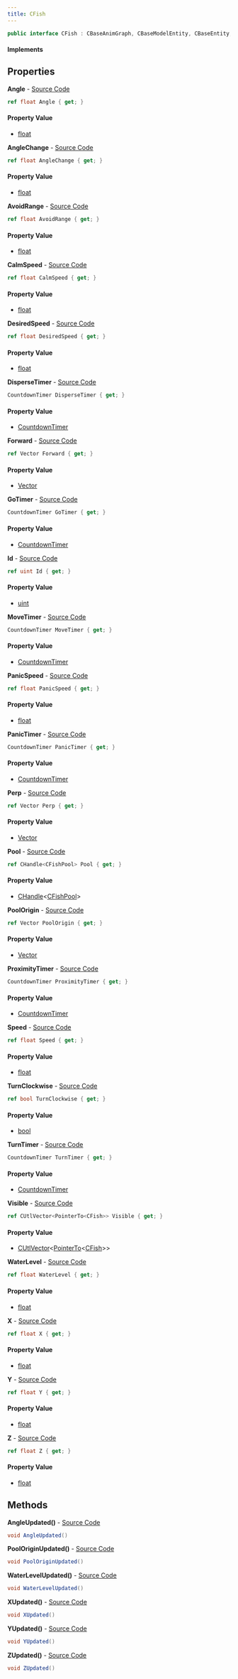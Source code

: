 ```yaml
---
title: CFish
---
```


```csharp
public interface CFish : CBaseAnimGraph, CBaseModelEntity, CBaseEntity, CEntityInstance, ISchemaClass<CEntityInstance>, ISchemaClass<CBaseEntity>, ISchemaClass<CBaseModelEntity>, ISchemaClass<CBaseAnimGraph>, ISchemaClass<CFish>, ISchemaField, ISchemaClass, INativeHandle
```

#### Implements

## Properties

**Angle** - [Source Code](https://github.com/swiftly-solution/swiftlys2/blob/master/managed/src/SwiftlyS2.Generated/Schemas/Interfaces/CFish.cs#L26)

```csharp
ref float Angle { get; }
```

#### Property Value

- [float](https://learn.microsoft.com/dotnet/api/system.single)

**AngleChange** - [Source Code](https://github.com/swiftly-solution/swiftlys2/blob/master/managed/src/SwiftlyS2.Generated/Schemas/Interfaces/CFish.cs#L28)

```csharp
ref float AngleChange { get; }
```

#### Property Value

- [float](https://learn.microsoft.com/dotnet/api/system.single)

**AvoidRange** - [Source Code](https://github.com/swiftly-solution/swiftlys2/blob/master/managed/src/SwiftlyS2.Generated/Schemas/Interfaces/CFish.cs#L46)

```csharp
ref float AvoidRange { get; }
```

#### Property Value

- [float](https://learn.microsoft.com/dotnet/api/system.single)

**CalmSpeed** - [Source Code](https://github.com/swiftly-solution/swiftlys2/blob/master/managed/src/SwiftlyS2.Generated/Schemas/Interfaces/CFish.cs#L42)

```csharp
ref float CalmSpeed { get; }
```

#### Property Value

- [float](https://learn.microsoft.com/dotnet/api/system.single)

**DesiredSpeed** - [Source Code](https://github.com/swiftly-solution/swiftlys2/blob/master/managed/src/SwiftlyS2.Generated/Schemas/Interfaces/CFish.cs#L40)

```csharp
ref float DesiredSpeed { get; }
```

#### Property Value

- [float](https://learn.microsoft.com/dotnet/api/system.single)

**DisperseTimer** - [Source Code](https://github.com/swiftly-solution/swiftlys2/blob/master/managed/src/SwiftlyS2.Generated/Schemas/Interfaces/CFish.cs#L58)

```csharp
CountdownTimer DisperseTimer { get; }
```

#### Property Value

- [CountdownTimer](/docs/api/shared/schemadefinitions/countdowntimer)

**Forward** - [Source Code](https://github.com/swiftly-solution/swiftlys2/blob/master/managed/src/SwiftlyS2.Generated/Schemas/Interfaces/CFish.cs#L30)

```csharp
ref Vector Forward { get; }
```

#### Property Value

- [Vector](/docs/api/shared/natives/vector)

**GoTimer** - [Source Code](https://github.com/swiftly-solution/swiftlys2/blob/master/managed/src/SwiftlyS2.Generated/Schemas/Interfaces/CFish.cs#L52)

```csharp
CountdownTimer GoTimer { get; }
```

#### Property Value

- [CountdownTimer](/docs/api/shared/schemadefinitions/countdowntimer)

**Id** - [Source Code](https://github.com/swiftly-solution/swiftlys2/blob/master/managed/src/SwiftlyS2.Generated/Schemas/Interfaces/CFish.cs#L18)

```csharp
ref uint Id { get; }
```

#### Property Value

- [uint](https://learn.microsoft.com/dotnet/api/system.uint32)

**MoveTimer** - [Source Code](https://github.com/swiftly-solution/swiftlys2/blob/master/managed/src/SwiftlyS2.Generated/Schemas/Interfaces/CFish.cs#L54)

```csharp
CountdownTimer MoveTimer { get; }
```

#### Property Value

- [CountdownTimer](/docs/api/shared/schemadefinitions/countdowntimer)

**PanicSpeed** - [Source Code](https://github.com/swiftly-solution/swiftlys2/blob/master/managed/src/SwiftlyS2.Generated/Schemas/Interfaces/CFish.cs#L44)

```csharp
ref float PanicSpeed { get; }
```

#### Property Value

- [float](https://learn.microsoft.com/dotnet/api/system.single)

**PanicTimer** - [Source Code](https://github.com/swiftly-solution/swiftlys2/blob/master/managed/src/SwiftlyS2.Generated/Schemas/Interfaces/CFish.cs#L56)

```csharp
CountdownTimer PanicTimer { get; }
```

#### Property Value

- [CountdownTimer](/docs/api/shared/schemadefinitions/countdowntimer)

**Perp** - [Source Code](https://github.com/swiftly-solution/swiftlys2/blob/master/managed/src/SwiftlyS2.Generated/Schemas/Interfaces/CFish.cs#L32)

```csharp
ref Vector Perp { get; }
```

#### Property Value

- [Vector](/docs/api/shared/natives/vector)

**Pool** - [Source Code](https://github.com/swiftly-solution/swiftlys2/blob/master/managed/src/SwiftlyS2.Generated/Schemas/Interfaces/CFish.cs#L16)

```csharp
ref CHandle<CFishPool> Pool { get; }
```

#### Property Value

- [CHandle](/docs/api/shared/natives/chandle-1)<[CFishPool](/docs/api/shared/schemadefinitions/cfishpool)>

**PoolOrigin** - [Source Code](https://github.com/swiftly-solution/swiftlys2/blob/master/managed/src/SwiftlyS2.Generated/Schemas/Interfaces/CFish.cs#L34)

```csharp
ref Vector PoolOrigin { get; }
```

#### Property Value

- [Vector](/docs/api/shared/natives/vector)

**ProximityTimer** - [Source Code](https://github.com/swiftly-solution/swiftlys2/blob/master/managed/src/SwiftlyS2.Generated/Schemas/Interfaces/CFish.cs#L60)

```csharp
CountdownTimer ProximityTimer { get; }
```

#### Property Value

- [CountdownTimer](/docs/api/shared/schemadefinitions/countdowntimer)

**Speed** - [Source Code](https://github.com/swiftly-solution/swiftlys2/blob/master/managed/src/SwiftlyS2.Generated/Schemas/Interfaces/CFish.cs#L38)

```csharp
ref float Speed { get; }
```

#### Property Value

- [float](https://learn.microsoft.com/dotnet/api/system.single)

**TurnClockwise** - [Source Code](https://github.com/swiftly-solution/swiftlys2/blob/master/managed/src/SwiftlyS2.Generated/Schemas/Interfaces/CFish.cs#L50)

```csharp
ref bool TurnClockwise { get; }
```

#### Property Value

- [bool](https://learn.microsoft.com/dotnet/api/system.boolean)

**TurnTimer** - [Source Code](https://github.com/swiftly-solution/swiftlys2/blob/master/managed/src/SwiftlyS2.Generated/Schemas/Interfaces/CFish.cs#L48)

```csharp
CountdownTimer TurnTimer { get; }
```

#### Property Value

- [CountdownTimer](/docs/api/shared/schemadefinitions/countdowntimer)

**Visible** - [Source Code](https://github.com/swiftly-solution/swiftlys2/blob/master/managed/src/SwiftlyS2.Generated/Schemas/Interfaces/CFish.cs#L62)

```csharp
ref CUtlVector<PointerTo<CFish>> Visible { get; }
```

#### Property Value

- [CUtlVector](/docs/api/shared/natives/cutlvector-1)<[PointerTo](/docs/api/shared/natives/pointerto-1)<[CFish](/docs/api/shared/schemadefinitions/cfish)>>

**WaterLevel** - [Source Code](https://github.com/swiftly-solution/swiftlys2/blob/master/managed/src/SwiftlyS2.Generated/Schemas/Interfaces/CFish.cs#L36)

```csharp
ref float WaterLevel { get; }
```

#### Property Value

- [float](https://learn.microsoft.com/dotnet/api/system.single)

**X** - [Source Code](https://github.com/swiftly-solution/swiftlys2/blob/master/managed/src/SwiftlyS2.Generated/Schemas/Interfaces/CFish.cs#L20)

```csharp
ref float X { get; }
```

#### Property Value

- [float](https://learn.microsoft.com/dotnet/api/system.single)

**Y** - [Source Code](https://github.com/swiftly-solution/swiftlys2/blob/master/managed/src/SwiftlyS2.Generated/Schemas/Interfaces/CFish.cs#L22)

```csharp
ref float Y { get; }
```

#### Property Value

- [float](https://learn.microsoft.com/dotnet/api/system.single)

**Z** - [Source Code](https://github.com/swiftly-solution/swiftlys2/blob/master/managed/src/SwiftlyS2.Generated/Schemas/Interfaces/CFish.cs#L24)

```csharp
ref float Z { get; }
```

#### Property Value

- [float](https://learn.microsoft.com/dotnet/api/system.single)

## Methods

**AngleUpdated()** - [Source Code](https://github.com/swiftly-solution/swiftlys2/blob/master/managed/src/SwiftlyS2.Generated/Schemas/Interfaces/CFish.cs#L67)

```csharp
void AngleUpdated()
```

**PoolOriginUpdated()** - [Source Code](https://github.com/swiftly-solution/swiftlys2/blob/master/managed/src/SwiftlyS2.Generated/Schemas/Interfaces/CFish.cs#L68)

```csharp
void PoolOriginUpdated()
```

**WaterLevelUpdated()** - [Source Code](https://github.com/swiftly-solution/swiftlys2/blob/master/managed/src/SwiftlyS2.Generated/Schemas/Interfaces/CFish.cs#L69)

```csharp
void WaterLevelUpdated()
```

**XUpdated()** - [Source Code](https://github.com/swiftly-solution/swiftlys2/blob/master/managed/src/SwiftlyS2.Generated/Schemas/Interfaces/CFish.cs#L64)

```csharp
void XUpdated()
```

**YUpdated()** - [Source Code](https://github.com/swiftly-solution/swiftlys2/blob/master/managed/src/SwiftlyS2.Generated/Schemas/Interfaces/CFish.cs#L65)

```csharp
void YUpdated()
```

**ZUpdated()** - [Source Code](https://github.com/swiftly-solution/swiftlys2/blob/master/managed/src/SwiftlyS2.Generated/Schemas/Interfaces/CFish.cs#L66)

```csharp
void ZUpdated()
```

